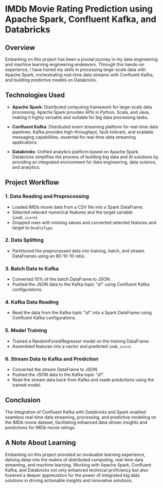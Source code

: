 # IMDb Movie Rating Prediction using Apache Spark, Confluent Kafka, and Databricks

## Overview

Embarking on this project has been a pivotal journey in my data engineering and machine learning engineering endeavors. Through this hands-on experience, I have honed my skills in processing large-scale data with Apache Spark, orchestrating real-time data streams with Confluent Kafka, and building predictive models on Databricks.

## Technologies Used

- **Apache Spark**: Distributed computing framework for large-scale data processing. Apache Spark provides APIs in Python, Scala, and Java, making it highly versatile and suitable for big data processing tasks.
  
- **Confluent Kafka**: Distributed event streaming platform for real-time data pipelines. Kafka provides high-throughput, fault-tolerant, and scalable messaging capabilities, essential for real-time data streaming applications.

- **Databricks**: Unified analytics platform based on Apache Spark. Databricks simplifies the process of building big data and AI solutions by providing an integrated environment for data engineering, data science, and analytics.

## Project Workflow

### 1. Data Reading and Preprocessing

- Loaded IMDb movie data from a CSV file into a Spark DataFrame.
- Selected relevant numerical features and the target variable (`imdb_score`).
- Dropped rows with missing values and converted selected features and target to `DoubleType`.

### 2. Data Splitting

- Partitioned the preprocessed data into training, batch, and stream DataFrames using an 80-10-10 ratio.

### 3. Batch Data to Kafka

- Converted 10% of the batch DataFrame to JSON.
- Pushed the JSON data to the Kafka topic "a1" using Confluent Kafka configurations.

### 4. Kafka Data Reading

- Read the data from the Kafka topic "a1" into a Spark DataFrame using Confluent Kafka configurations.

### 5. Model Training

- Trained a RandomForestRegressor model on the training DataFrame.
- Assembled features into a vector and predicted `imdb_score`.

### 6. Stream Data to Kafka and Prediction

- Converted the stream DataFrame to JSON.
- Pushed the JSON data to the Kafka topic "a1".
- Read the stream data back from Kafka and made predictions using the trained model.

## Conclusion

The integration of Confluent Kafka with Databricks and Spark enabled seamless real-time data streaming, processing, and predictive modeling on the IMDb movie dataset, facilitating enhanced data-driven insights and predictions for IMDb movie ratings.

## A Note About Learning

Embarking on this project provided an invaluable learning experience, delving deep into the realms of distributed computing, real-time data streaming, and machine learning. Working with Apache Spark, Confluent Kafka, and Databricks not only enhanced technical proficiency but also fostered a deeper appreciation for the power of integrated big data solutions in driving actionable insights and innovative solutions.

